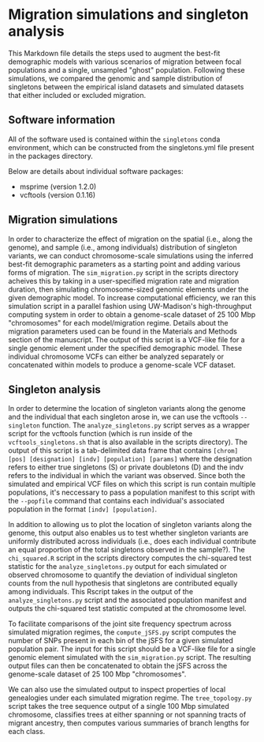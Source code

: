 # Migration simulations and singleton analysis
This Markdown file details the steps used to augment the best-fit demographic models with various scenarios of migration between focal populations and a single, unsampled "ghost" population. Following these simulations, we compared the genomic and sample distribution of singletons between the empirical island datasets and simulated datasets that either included or excluded migration.

## Software information
All of the software used is contained within the `singletons` conda environment, which can be constructed from the singletons.yml file present in the packages directory.

Below are details about individual software packages:
- msprime (version 1.2.0)
- vcftools (version 0.1.16)

## Migration simulations
In order to characterize the effect of migration on the spatial (i.e., along the genome), and sample (i.e., among individuals) distribution of singleton variants, we can conduct chromosome-scale simulations using the inferred best-fit demographic parameters as a starting point and adding various forms of migration. The `sim_migration.py` script in the scripts directory acheives this by taking in a user-specified migration rate and migration duration, then simulating chromosome-sized genomic elements under the given demographic model. To increase computational efficiency, we ran this simulation script in a parallel fashion using UW-Madison's high-throughput computing system in order to obtain a genome-scale dataset of 25 100 Mbp "chromosomes" for each model/migration regime. Details about the migration parameters used can be found in the Materials and Methods section of the manuscript. The output of this script is a VCF-like file for a single genomic element under the specified demographic model. These individual chromosome VCFs can either be analyzed separately or concatenated within models to produce a genome-scale VCF dataset.

## Singleton analysis
In order to determine the location of singleton variants along the genome and the individual that each singleton arose in, we can use the vcftools `--singleton` function. The `analyze_singletons.py` script serves as a wrapper script for the vcftools function (which is run inside of the `vcftools_singletons.sh` that is also available in the scripts directory). The output of this script is a tab-delimited data frame that contains `[chrom] [pos] [designation] [indv] [population] [params]` where the designation refers to either true singletons (S) or private doubletons (D) and the indv refers to the individual in which the variant was observed. Since both the simulated and empirical VCF files on which this script is run contain multiple populations, it's neccessary to pass a population manifest to this script with the `--popfile` command that contains each individual's associated population in the format `[indv] [population]`. 

In addition to allowing us to plot the location of singleton variants along the genome, this output also enables us to test whether singleton variants are uniformly distributed across individuals (i.e., does each individual contribute an equal proportion of the total singletons observed in the sample?). The `chi_squared.R` script in the scripts directory computes the chi-squared test statistic for the `analyze_singletons.py` output for each simulated or observed chromosome to quantify the deviation of individual singleton counts from the null hypothesis that singletons are contributed equally among individuals. This Rscript takes in the output of the `analyze_singletons.py` script and the associated population manifest and outputs the chi-squared test statistic computed at the chromosome level. 

To facilitate comparisons of the joint site frequency spectrum across simulated migration regimes, the `compute_jSFS.py` script computes the number of SNPs present in each bin of the jSFS for a given simulated population pair. The input for this script should be a VCF-like file for a single genomic element simulated with the `sim_migration.py` script. The resulting output files can then be concatenated to obtain the jSFS across the genome-scale dataset of 25 100 Mbp "chromosomes".

We can also use the simulated output to inspect properties of local genealogies under each simulated migration regime. The `tree_topology.py` script takes the tree sequence output of a single 100 Mbp simulated chromosome, classifies trees at either spanning or not spanning tracts of migrant ancestry, then computes various summaries of branch lengths for each class. 











